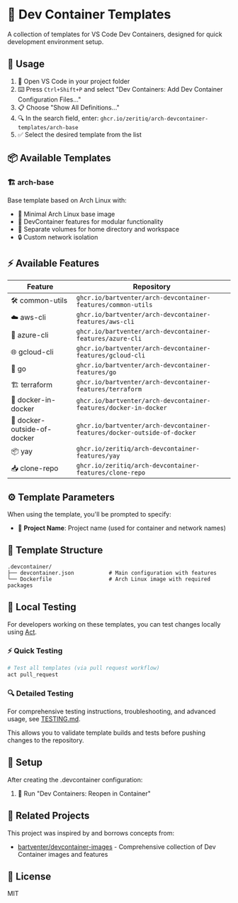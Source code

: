 # 🐳 Dev Container Templates

A collection of templates for VS Code Dev Containers, designed for quick development environment setup.

## 🚀 Usage

1. 📂 Open VS Code in your project folder
2. ⌨️ Press `Ctrl+Shift+P` and select "Dev Containers: Add Dev Container Configuration Files..."
3. 📋 Choose "Show All Definitions..."
4. 🔍 In the search field, enter: `ghcr.io/zeritiq/arch-devcontainer-templates/arch-base`
5. ✅ Select the desired template from the list

## 📦 Available Templates

### 🏗️ arch-base
Base template based on Arch Linux with:
- 🐧 Minimal Arch Linux base image
- 🔧 DevContainer features for modular functionality
- 💾 Separate volumes for home directory and workspace
- 🔒 Custom network isolation

## ⚡ Available Features

| Feature | Repository |
|---------|------------|
| 🛠️ common-utils | `ghcr.io/bartventer/arch-devcontainer-features/common-utils` |
| ☁️ aws-cli | `ghcr.io/bartventer/arch-devcontainer-features/aws-cli` |
| 🔵 azure-cli | `ghcr.io/bartventer/arch-devcontainer-features/azure-cli` |
| 🌐 gcloud-cli | `ghcr.io/bartventer/arch-devcontainer-features/gcloud-cli` |
| 🐹 go | `ghcr.io/bartventer/arch-devcontainer-features/go` |
| 🏗️ terraform | `ghcr.io/bartventer/arch-devcontainer-features/terraform` |
| 🐳 docker-in-docker | `ghcr.io/bartventer/arch-devcontainer-features/docker-in-docker` |
| 🔗 docker-outside-of-docker | `ghcr.io/bartventer/arch-devcontainer-features/docker-outside-of-docker` |
| 📦 yay | `ghcr.io/zeritiq/arch-devcontainer-features/yay` |
| 📥 clone-repo | `ghcr.io/zeritiq/arch-devcontainer-features/clone-repo` |

## ⚙️ Template Parameters

When using the template, you'll be prompted to specify:
- 📝 **Project Name**: Project name (used for container and network names)

## 📁 Template Structure

```
.devcontainer/
├── devcontainer.json           # Main configuration with features
└── Dockerfile                  # Arch Linux image with required packages
```

## 🧪 Local Testing

For developers working on these templates, you can test changes locally using [Act](https://github.com/nektos/act).

### ⚡ Quick Testing

```bash
# Test all templates (via pull request workflow)
act pull_request
```

### 🔍 Detailed Testing

For comprehensive testing instructions, troubleshooting, and advanced usage, see [TESTING.md](TESTING.md).

This allows you to validate template builds and tests before pushing changes to the repository.

## 🔧 Setup

After creating the .devcontainer configuration:
1. 🔄 Run "Dev Containers: Reopen in Container"

## 🔗 Related Projects

This project was inspired by and borrows concepts from:
- [bartventer/devcontainer-images](https://github.com/bartventer/devcontainer-images/) - Comprehensive collection of Dev Container images and features

## 📄 License

MIT
